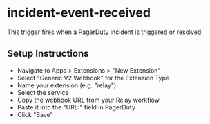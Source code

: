 # incident-event-received

This trigger fires when a PagerDuty incident is triggered or resolved.

## Setup Instructions

- Navigate to Apps > Extensions > "New Extension"
- Select "Generic V2 Webhook" for the Extension Type
- Name your extension (e.g. "relay")
- Select the service
- Copy the webhook URL from your Relay workflow
- Paste it into the "URL:" field in PagerDuty
- Click "Save"

